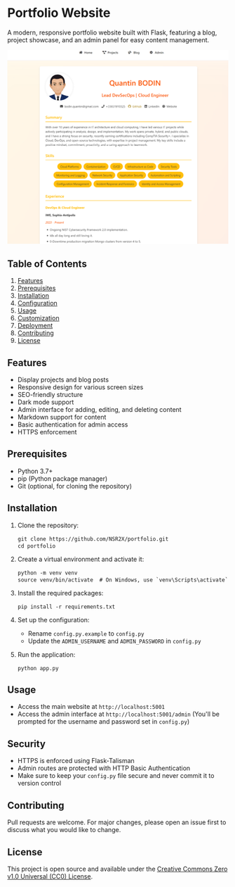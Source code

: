 # Portfolio Website

A modern, responsive portfolio website built with Flask, featuring a blog, project showcase, and an admin panel for easy content management.

![Portfolio Screenshot](static/portfolio-screenshot.png)

## Table of Contents

1. [Features](#features)
2. [Prerequisites](#prerequisites)
3. [Installation](#installation)
4. [Configuration](#configuration)
5. [Usage](#usage)
6. [Customization](#customization)
7. [Deployment](#deployment)
8. [Contributing](#contributing)
9. [License](#license)

## Features


- Display projects and blog posts
- Responsive design for various screen sizes
- SEO-friendly structure
- Dark mode support
- Admin interface for adding, editing, and deleting content
- Markdown support for content
- Basic authentication for admin access
- HTTPS enforcement

## Prerequisites

- Python 3.7+
- pip (Python package manager)
- Git (optional, for cloning the repository)

## Installation

1. Clone the repository:
   ```
   git clone https://github.com/NSR2X/portfolio.git
   cd portfolio
   ```

2. Create a virtual environment and activate it:
   ```
   python -m venv venv
   source venv/bin/activate  # On Windows, use `venv\Scripts\activate`
   ```

3. Install the required packages:
   ```
   pip install -r requirements.txt
   ```

4. Set up the configuration:
   - Rename `config.py.example` to `config.py`
   - Update the `ADMIN_USERNAME` and `ADMIN_PASSWORD` in `config.py`

5. Run the application:
   ```
   python app.py
   ```

## Usage

- Access the main website at `http://localhost:5001`
- Access the admin interface at `http://localhost:5001/admin`
  (You'll be prompted for the username and password set in `config.py`)

## Security

- HTTPS is enforced using Flask-Talisman
- Admin routes are protected with HTTP Basic Authentication
- Make sure to keep your `config.py` file secure and never commit it to version control

## Contributing

Pull requests are welcome. For major changes, please open an issue first to discuss what you would like to change.

## License

This project is open source and available under the [Creative Commons Zero v1.0 Universal (CC0) License](LICENSE).